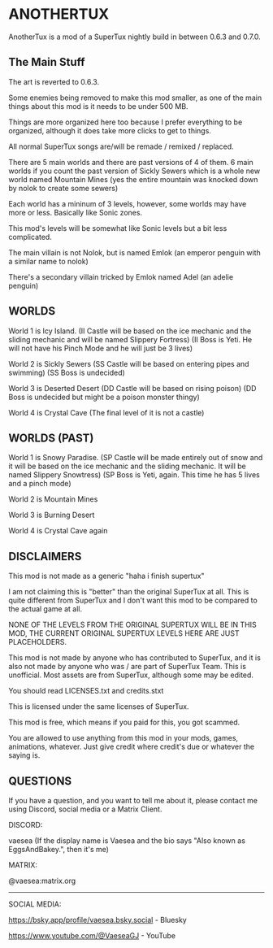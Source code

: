 # ANOTHERTUX

AnotherTux is a mod of a SuperTux nightly build in between 0.6.3 and 0.7.0.

## The Main Stuff

The art is reverted to 0.6.3.

Some enemies being removed to make this mod smaller, as one of the main things about this mod is it needs to be under 500 MB.

Things are more organized here too because I prefer everything to be organized, although it does take more clicks to get to things.

All normal SuperTux songs are/will be remade / remixed / replaced.

There are 5 main worlds and there are past versions of 4 of them. 6 main worlds if you count the past version of Sickly Sewers which is a whole new world named Mountain Mines (yes the entire mountain was knocked down by nolok to create some sewers)

Each world has a mininum of 3 levels, however, some worlds may have more or less. Basically like Sonic zones.

This mod's levels will be somewhat like Sonic levels but a bit less complicated.

The main villain is not Nolok, but is named Emlok (an emperor penguin with a similar name to nolok)

There's a secondary villain tricked by Emlok named Adel (an adelie penguin)


## WORLDS

World 1 is Icy Island. (II Castle will be based on the ice mechanic and the sliding mechanic and will be named Slippery Fortress) (II Boss is Yeti. He will not have his Pinch Mode and he will just be 3 lives)

World 2 is Sickly Sewers (SS Castle will be based on entering pipes and swimming) (SS Boss is undecided)

World 3 is Deserted Desert (DD Castle will be based on rising poison) (DD Boss is undecided but might be a poison monster thingy)

World 4 is Crystal Cave (The final level of it is not a castle)

## WORLDS (PAST)

World 1 is Snowy Paradise. (SP Castle will be made entirely out of snow and it will be based on the ice mechanic and the sliding mechanic. It will be named Slippery Snowtress) (SP Boss is Yeti, again. This time he has 5 lives and a pinch mode)

World 2 is Mountain Mines

World 3 is Burning Desert

World 4 is Crystal Cave again

## DISCLAIMERS

This mod is not made as a generic "haha i finish supertux"

I am not claiming this is "better" than the original SuperTux at all. This is quite different from SuperTux and I don't want this mod to be compared to the actual game at all.

NONE OF THE LEVELS FROM THE ORIGINAL SUPERTUX WILL BE IN THIS MOD, THE CURRENT ORIGINAL SUPERTUX LEVELS HERE ARE JUST PLACEHOLDERS.

This mod is not made by anyone who has contributed to SuperTux, and it is also not made by anyone who was / are part of SuperTux Team. This is unofficial. Most assets are from SuperTux, although some may be edited.

You should read LICENSES.txt and credits.stxt

This is licensed under the same licenses of SuperTux.

This mod is free, which means if you paid for this, you got scammed.

You are allowed to use anything from this mod in your mods, games, animations, whatever. Just give credit where credit's due or whatever the saying is.

## QUESTIONS

If you have a question, and you want to tell me about it, please contact me using Discord, social media or a Matrix Client.

DISCORD:

vaesea (If the display name is Vaesea and the bio says "Also known as EggsAndBakey.", then it's me)

MATRIX:

@vaesea:matrix.org

--------------------------------------------
SOCIAL MEDIA:

https://bsky.app/profile/vaesea.bsky.social - Bluesky

https://www.youtube.com/@VaeseaGJ - YouTube
